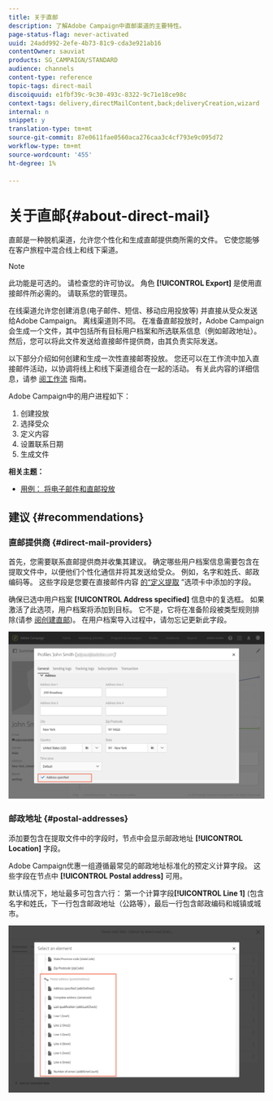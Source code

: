 ```yaml
---
title: 关于直邮
description: 了解Adobe Campaign中直邮渠道的主要特性。
page-status-flag: never-activated
uuid: 24add992-2efe-4b73-81c9-cda3e921ab16
contentOwner: sauviat
products: SG_CAMPAIGN/STANDARD
audience: channels
content-type: reference
topic-tags: direct-mail
discoiquuid: e1fbf39c-9c30-493c-8322-9c71e18ce98c
context-tags: delivery,directMailContent,back;deliveryCreation,wizard
internal: n
snippet: y
translation-type: tm+mt
source-git-commit: 87e0611fae0560aca276caa3c4cf793e9c095d72
workflow-type: tm+mt
source-wordcount: '455'
ht-degree: 1%

---
```



# 关于直邮{#about-direct-mail}

直邮是一种脱机渠道，允许您个性化和生成直邮提供商所需的文件。 它使您能够在客户旅程中混合线上和线下渠道。

>[!NOTE]
>
>此功能是可选的。 请检查您的许可协议。 角色 **[!UICONTROL Export]** 是使用直接邮件所必需的。 请联系您的管理员。

在线渠道允许您创建消息(电子邮件、短信、移动应用投放等) 并直接从受众发送给Adobe Campaign。 离线渠道则不同。 在准备直邮投放时，Adobe Campaign会生成一个文件，其中包括所有目标用户档案和所选联系信息（例如邮政地址）。 然后，您可以将此文件发送给直接邮件提供商，由其负责实际发送。

以下部分介绍如何创建和生成一次性直接邮寄投放。 您还可以在工作流中加入直接邮件活动，以协调将线上和线下渠道组合在一起的活动。 有关此内容的详细信息，请参 [阅工作流](../../automating/using/get-started-workflows.md) 指南。

Adobe Campaign中的用户进程如下：

1. 创建投放
1. 选择受众
1. 定义内容
1. 设置联系日期
1. 生成文件

**相关主题：**

* [用例： 将电子邮件和直邮投放](../../automating/using/coupling-email-direct-mail.md)

## 建议 {#recommendations}

### 直邮提供商 {#direct-mail-providers}

首先，您需要联系直邮提供商并收集其建议。 确定哪些用户档案信息需要包含在提取文件中，以便他们个性化通信并将其发送给受众。 例如，名字和姓氏、邮政编码等。 这些字段是您要在直接邮件内容 [的“定义提取](../../channels/using/defining-the-direct-mail-content.md#defining-the-extraction) ”选项卡中添加的字段。

确保已选中用户档案 **[!UICONTROL Address specified]** 信息中的复选框。 如果激活了此选项，用户档案将添加到目标。 它不是，它将在准备阶段被类型规则排除(请参 [阅创建直邮](../../channels/using/creating-the-direct-mail.md))。 在用户档案导入过程中，请勿忘记更新此字段。

![](assets/direct_mail_22.png)

### 邮政地址 {#postal-addresses}

添加要包含在提取文件中的字段时，节点中会显示邮政地址 **[!UICONTROL Location]** 字段。

Adobe Campaign优惠一组遵循最常见的邮政地址标准化的预定义计算字段。 这些字段在节点中 **[!UICONTROL Postal address]** 可用。

默认情况下，地址最多可包含六行： 第一个计算字段&#x200B;**[!UICONTROL Line 1]** (包含名字和姓氏，下一行包含邮政地址（公路等），最后一行包含邮政编码和城镇或城市。

![](assets/direct_mail_23.png)
